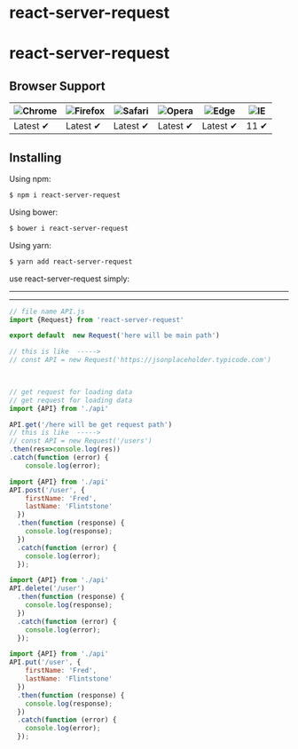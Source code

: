 # react-server-request
# react-server-request


## Browser Support

![Chrome](https://raw.github.com/alrra/browser-logos/master/src/chrome/chrome_48x48.png) | ![Firefox](https://raw.github.com/alrra/browser-logos/master/src/firefox/firefox_48x48.png) | ![Safari](https://raw.github.com/alrra/browser-logos/master/src/safari/safari_48x48.png) | ![Opera](https://raw.github.com/alrra/browser-logos/master/src/opera/opera_48x48.png) | ![Edge](https://raw.github.com/alrra/browser-logos/master/src/edge/edge_48x48.png) | ![IE](https://raw.github.com/alrra/browser-logos/master/src/archive/internet-explorer_9-11/internet-explorer_9-11_48x48.png) |
--- | --- | --- | --- | --- | --- |
Latest ✔ | Latest ✔ | Latest ✔ | Latest ✔ | Latest ✔ | 11 ✔ |

 
## Installing

Using npm:

```bash
$ npm i react-server-request
```

Using bower:

```bash
$ bower i react-server-request
```

Using yarn:

```bash
$ yarn add react-server-request
```






use react-server-request simply:
_______________________________
-----------------------------------

```js
// file name API.js
import {Request} from 'react-server-request'

export default  new Request('here will be main path')

// this is like  ----->
// const API = new Request('https://jsonplaceholder.typicode.com')
 

```


```js

// get request for loading data
// get request for loading data
import {API} from './api'

API.get('/here will be get request path')
// this is like  ----->
// const API = new Request('/users')
.then(res=>console.log(res))
.catch(function (error) {
    console.log(error);
```


```js
import {API} from './api'
API.post('/user', {
    firstName: 'Fred',
    lastName: 'Flintstone'
  })
  .then(function (response) {
    console.log(response);
  })
  .catch(function (error) {
    console.log(error);
  });
```



```js
import {API} from './api'
API.delete('/user')
  .then(function (response) {
    console.log(response);
  })
  .catch(function (error) {
    console.log(error);
  });
```


```js
import {API} from './api'
API.put('/user', {
    firstName: 'Fred',
    lastName: 'Flintstone'
  })
  .then(function (response) {
    console.log(response);
  })
  .catch(function (error) {
    console.log(error);
  });
```



<!-- 
this is really eassy tio use and very light weight so it will be good user experince
this is really eassy tio use and very light weight so it will be good user experince
this is really eassy tio use and very light weight so it will be good user experince -->